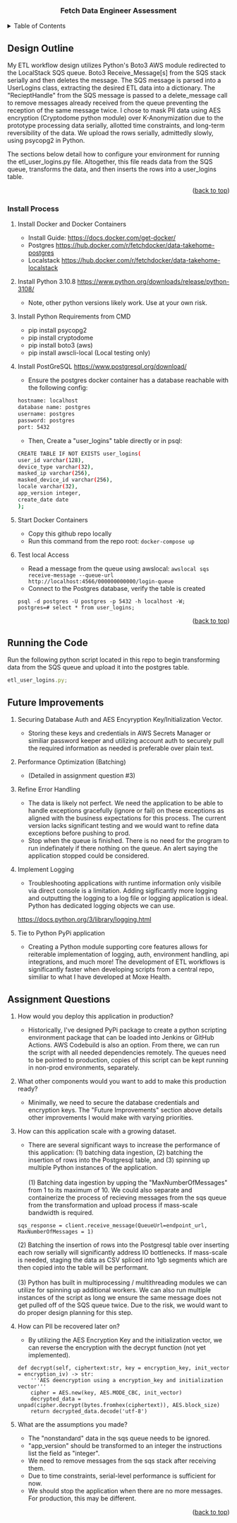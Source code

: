 <a name="readme-top"></a>

<h3 align="center">Fetch Data Engineer Assessment</h3>

<!-- TABLE OF CONTENTS -->
<details>
  <summary>Table of Contents</summary>
  <ol>
    <li>
      <a href="#Design Outline">Design Outline</a>
      <ul>
        <li><a href="#Install Process">Install Process</a></li>
        <li><a href="#Running the Code">Running the Code</a></li>
        <li><a href="#Future Improvements">Future Improvements</a></li>
        <li><a href="#Assignment Questions">Assignment Questions</a></li>
  </ol>
</details>


<!-- Design Outline -->
## Design Outline

My ETL workflow design utilizes Python's Boto3 AWS module redirected to the LocalStack SQS queue. Boto3 Receive_Message[s] from the SQS stack serially and then deletes the message. The SQS message is parsed into a UserLogins class, extracting the desired ETL data into a dictionary. The "RecieptHandle" from the SQS message is passed to a delete_message call to remove messages already received from the queue preventing the reception of the same message twice. I chose to mask PII data using AES encryption (Cryptodome python module) over K-Anonymization due to the prototype processing data serially, allotted time constraints, and long-term reversibility of the data. We upload the rows serially, admittedly slowly, using psycopg2 in Python.

The sections below detail how to configure your environment for running the etl_user_logins.py file. Altogether, this file reads data from the SQS queue, transforms the data, and then inserts the rows into a user_logins table.

<p align="right">(<a href="#readme-top">back to top</a>)</p>

### Install Process

1. Install Docker and Docker Containers 
    - Install Guide: https://docs.docker.com/get-docker/
    - Postgres https://hub.docker.com/r/fetchdocker/data-takehome-postgres
    - Localstack https://hub.docker.com/r/fetchdocker/data-takehome-localstack
2. Install Python 3.10.8 https://www.python.org/downloads/release/python-3108/
    * Note, other python versions likely work. Use at your own risk.
3. Install Python Requirements from CMD
    - pip install psycopg2
    - pip install cryptodome
    - pip install boto3 (aws)
    - pip install awscli-local (Local testing only)
4. Install PostGreSQL https://www.postgresql.org/download/
    * Ensure the postgres docker container has a database reachable with the following config:
    ```sh
   hostname: localhost
   database name: postgres
   username: postgres
   password: postgres
   port: 5432
   ```
    * Then, Create a "user_logins" table directly or in psql:
    
    ```sh
   CREATE TABLE IF NOT EXISTS user_logins(
    user_id varchar(128),
    device_type varchar(32),
    masked_ip varchar(256),
    masked_device_id varchar(256),
    locale varchar(32),
    app_version integer,
    create_date date
    );
   ```
5. Start Docker Containers
    * Copy this github repo locally
    * Run this command from the repo root:
    ```docker-compose up```
6. Test local Access

    * Read a message from the queue using awslocal:
    ```awslocal sqs receive-message --queue-url http://localhost:4566/000000000000/login-queue```
    * Connect to the Postgres database, verify the table is created
    ```
    psql -d postgres -U postgres -p 5432 -h localhost -W;
    postgres=# select * from user_logins;
    ```


<p align="right">(<a href="#readme-top">back to top</a>)</p>


<!-- Running the Code -->
## Running the Code

Run the following python script located in this repo to begin transforming data from the SQS queue and upload it into the postgres table.
  ```js
  etl_user_logins.py;
  ```

<!-- Future Improvements -->
## Future Improvements

1. Securing Database Auth and AES Encyryption Key/Initialization Vector.
    -   Storing these keys and credentials in AWS Secrets Manager or similiar password keeper and utilizing account auth to securely pull the required information as needed is preferable over plain text.
    
2. Performance Optimization (Batching)
    -   (Detailed in assignment question #3)

3. Refine Error Handling
    -   The data is likely not perfect. We need the application to be able to handle exceptions gracefully (ignore or fail) on these exceptions as aligned with the business expectations for this process. The current version lacks significant testing and we would want to refine data exceptions before pushing to prod.
    -   Stop when the queue is finished. There is no need for the program to run indefinately if there nothing on the queue. An alert saying the application stopped could be considered.
4. Implement Logging
    - Troubleshooting applications with runtime information only visibile via direct console is a limitation. Adding sigificantly more logging and outputting the logging to a log file or logging application is ideal. Python has dedicated logging objects we can use.
    
    https://docs.python.org/3/library/logging.html

5. Tie to Python PyPi application
    - Creating a Python module supporting core features allows for reiterable implementation of logging, auth, environment handling, api integrations, and much more! The development of ETL workflows is significantly faster when developing scripts from a central repo, similiar to what I have developed at Moxe Health.

<!-- Assignment Questions -->
## Assignment Questions

1. How would you deploy this application in production?
    * Historically, I've designed PyPi package to create a python scripting environment package that can be loaded into Jenkins or GitHub Actions. AWS Codebuild is also an option. From there, we can run the script with all needed dependencies remotely. The queues need to be pointed to production, copies of this script can be kept running in non-prod environments, separately.
    
2.  What other components would you want to add to make this production ready?
    * Minimally, we need to secure the database credentials and encryption keys. The "Future Improvements" section above details other improvements I would make with varying priorities. 
    
3.  How can this application scale with a growing dataset.
    * There are several significant ways to increase the performance of this application: (1) batching data ingestion, (2) batching the insertion of rows into the Postgresql table, and (3) spinning up multiple Python instances of the application. 
    <br><br>
    (1) Batching data ingestion by upping the "MaxNumberOfMessages" from 1 to its maximum of 10. We could also separate and containerize the process of recieving messages from the sqs queue from the transformation and upload process if mass-scale bandwidth is required.
    ```
    sqs_response = client.receive_message(QueueUrl=endpoint_url, MaxNumberOfMessages = 1)
    ```
    (2) Batching the insertion of rows into the Postgresql table over inserting each row serially will significantly address IO bottlenecks. If mass-scale is needed, staging the data as CSV spliced into 1gb segments which are then copied into the table will be performant.
    <br><br>
    (3) Python has built in multiprocessing / multithreading modules we can utilize for spinning up additional workers. We can also run multiple instances of the script as long we ensure the same message does not get pulled off of the SQS queue twice. Due to the risk, we would want to do proper design planning for this step.

4. How can PII be recovered later on?
    * By utilizing the AES Encryption Key and the initialization vector, we can reverse the encryption with the decrypt function (not yet implemented).
    ```
    def decrypt(self, ciphertext:str, key = encryption_key, init_vector = encryption_iv) -> str:
        '''AES deencryption using a encryption_key and initialization vector'''
        cipher = AES.new(key, AES.MODE_CBC, init_vector)
        decrypted_data = unpad(cipher.decrypt(bytes.fromhex(ciphertext)), AES.block_size)
        return decrypted_data.decode('utf-8')
    ```
5. What are the assumptions you made?
    * The "nonstandard" data in the sqs queue needs to be ignored.
    * "app_version" should be transformed to an integer the instructions list the field as "integer".
    * We need to remove messages from the sqs stack after receiving them.
    * Due to time constraints, serial-level performance is sufficient for now.
    * We should stop the application when there are no more messages. For production, this may be different.

<p align="right">(<a href="#readme-top">back to top</a>)</p>

